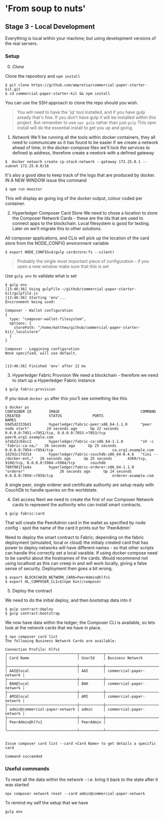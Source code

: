 # 'From soup to nuts'
## Stage 3 - Local Development

Everything is local within your machine; but using development versions of the real servers.

### Setup

0. *Clone*

Clone the repository and `npm install`

```
$ git clone https://github.com/ampretia/commercial-paper-starter-kit.git
$ cd commercial-paper-starter-kit && npm install
```

You can use the SSH approach to clone the repo should you wish. 

> You will need to have the 'jq' tool installed, and if you have gulp aready that's fine. If you don't have gulp it will be installed within this project. But remember to use `npx gulp` rather than just `gulp`
> This npm install will do the essential install to get you up and going.

1. *Network*
We'll be running all the tools within docker containers, they all need to communicate so it has found
to be easier if we create a network ahead of time; in the docker-compose files we'll lock the services to defined
ip address, therefore create a newtork with a defined gateway

```
$  docker network create cp-stack-network --gateway 172.25.0.1 --subnet 172.25.0.0/16 
```

It's also a good idea to keep track of the logs that are produced by docker.  IN A NEW WINDOW issue this command 

```
$ npm run monitor
```

 This will display an going log of the docker output, colour coded per container. 

2. Hyperledger Composer Card Store
We need to chose a location to store the Composer Network Cards - these are the ids that are used to connect apps to the blockchain. 
Local filesystem is good for testing. Later on we'll migrate this to other solutions. 

All composer applications, and CLIs will pick up the location of the card store from the NODE_CONFIG environment variable

```
$ export NODE_CONFIG=$(gulp cardstore:fs --silent)
```

> Probably the single most important piece of configuration - if you open a new window make sure that this is set

Use `gulp env` to validate what is set

```
$ gulp env
[13:46:36] Using gulpfile ~/github/commercial-paper-starter-kit/gulpfile.js
[13:46:36] Starting 'env'...
Environment being used:

Composer - Wallet configuration
{
  type: "composer-wallet-filesystem",
  options: {
    storePath: "/home/matthew/github/commercial-paper-starter-kit/_localstore"
  }
}

Composer - Loggining configuration
None specified, will use default.


[13:46:36] Finished 'env' after 12 ms
```

3. Hyperledger Fabric Provision
We need a blockchain - therefore we need to start up a Hyperledger Fabric instance

```
$ gulp fabric:provision
```

If you issue `docker ps` after this you'll see something like this

```
$ docker ps                                                                                                         
CONTAINER ID        IMAGE                                     COMMAND                  CREATED             STATUS              PORTS                                            NAMES
b9d5d2333bd1        hyperledger/fabric-peer:x86_64-1.1.0      "peer node start"        24 seconds ago      Up 22 seconds       0.0.0.0:7051->7051/tcp, 0.0.0.0:7053->7053/tcp   peer0.org1.example.com
a7ab22c64cc2        hyperledger/fabric-ca:x86_64-1.1.0        "sh -c 'fabric-ca-se…"   26 seconds ago      Up 25 seconds       0.0.0.0:7054->7054/tcp                           ca.org1.example.com
1d292c17d314        hyperledger/fabric-couchdb:x86_64-0.4.6   "tini -- /docker-ent…"   26 seconds ago      Up 25 seconds       4369/tcp, 9100/tcp, 0.0.0.0:5984->5984/tcp       couchdb
780f081f1e4a        hyperledger/fabric-orderer:x86_64-1.1.0   "orderer"                26 seconds ago      Up 24 seconds       0.0.0.0:7050->7050/tcp                           orderer.example.com
```

A single peer, single orderer and certificate authority are setup ready with CouchDb to handle queries on the worldstate.

4. Get access
Next we need to create the first of our Composer Network cards to represent the authority who can install smart contracts.

```
$ gulp fabric:card
```

That will create the PeerAdmin card in the wallet as specified by node config - spot the name of the card it prints out for 'PeerAdmin'

Need to deploy the smart contract to Fabric; depending on the fabric deployment (simulated, local or cloud) the initialy created card that has power to deploy networks will have different names - so that other scripts can handle this correctly set a local varaible. If using docker compose need to be careful about the hostnames of the cards. Would recommend not using localhost as this can creep in and will work locally, giving a false sense of security. Deployment then goes a bit wrong. 

```
$ export BLOCKCHAIN_NETWORK_CARD=PeerAdmin@hlfv1
$ export HL_COMPOSER_CLI=$(npm bin)/composer
```

5. Deploy the contract

We need to do the initial deploy, and then bootstrap data into it

```
$ gulp contract:deploy 
$ gulp contract:bootstrap
```

We now have data within the ledger; the Composer CLI is available, so lets look at the network cards that we have in place. 

```
$ npx composer card list
The following Business Network Cards are available:

Connection Profile: hlfv1
┌────────────────────────────────┬───────────┬──────────────────────────┐
│ Card Name                      │ UserId    │ Business Network         │
├────────────────────────────────┼───────────┼──────────────────────────┤
│ AAI@local                      │ AAI       │ commercial-paper-network │
├────────────────────────────────┼───────────┼──────────────────────────┤
│ BAH@local                      │ BAH       │ commercial-paper-network │
├────────────────────────────────┼───────────┼──────────────────────────┤
│ AMI@local                      │ AMI       │ commercial-paper-network │
├────────────────────────────────┼───────────┼──────────────────────────┤
│ admin@commercial-paper-network │ admin     │ commercial-paper-network │
├────────────────────────────────┼───────────┼──────────────────────────┤
│ PeerAdmin@hlfv1                │ PeerAdmin │                          │
└────────────────────────────────┴───────────┴──────────────────────────┘


Issue composer card list --card <Card Name> to get details a specific card

Command succeeded

```

### Useful commands

To reset all the data within the network - i.e. bring it back to the state after it was started
```
npx composer network reset --card admin@commercial-paper-network
```

To remind my self the setup that we have 
```
gulp env
```





